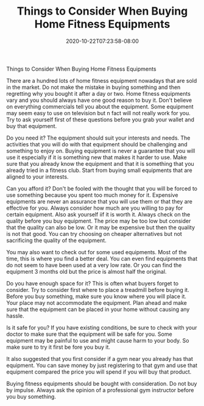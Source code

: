 ﻿---
title: "Things to Consider When Buying Home Fitness Equipments"
date: 2020-10-22T07:23:58-08:00
description: "Fitness Tips for Web Success"
featured_image: "/images/Fitness.jpg"
tags: ["Fitness"]
---

Things to Consider When Buying Home Fitness Equipments

There are a hundred lots of home fitness equipment nowadays that are sold in the market. Do not make the mistake in buying something and then regretting why you bought it after a day or two. Home fitness equipments vary and you should always have one good reason to buy it. Don't believe on everything commercials tell you about the equipment. Some equipment may seem easy to use on television but n fact will not really work for you. Try to ask yourself first of these questions before you grab your wallet and buy that equipment.

Do you need it? The equipment should suit your interests and needs. The activities that you will do with that equipment should be challenging and something to enjoy on. Buying equipment is never a guarantee that you will use it especially if it is something new that makes it harder to use. Make sure that you already know the equipment and that it is something that you already tried in a fitness club. Start from buying small equipments that are aligned to your interests.

Can you afford it? Don't be fooled with the thought that you will be forced to use something because you spent too much money for it. Expensive equipments are never an assurance that you will use them or that they are effective for you.  Always consider how much are you willing to pay for certain equipment. Also ask yourself iif it is worth it. Always check on the quality before you buy equipment. The price may be too low but consider that the quality can also be low. Or it may be expensive but then the quality is not that good. You can try choosing on cheaper alternatives but not sacrificing the quality of the equipment.

You may also want to check out for some used equipments. Most of the time, this is where you find a better deal. You can even find equipments that do not seem to have been used at a very low rate. Or you can find the equipment 3 months old but the price is almost half the original.

Do you have enough space for it? This is often what buyers forget to consider. Try to consider first where to place a treadmill before buying it. Before you buy something, make sure you know where you will place it. Your place may not accommodate the equipment. Plan ahead and make sure that the equipment can be placed in your home without causing any hassle.

Is it safe for you? If you have existing conditions, be sure to check with your doctor to make sure that the equipment will be safe for you. Some equipment may be painful to use and might cause harm to your body. So make sure to try it first be fore you buy it.

It also suggested that you first consider if a gym near you already has that equipment.  You can save money by just registering to that gym and use that equipment compared the price you will spend if you will buy that product.

Buying fitness equipments should be bought with consideration. Do not buy by impulse. Always ask the opinion of a professional gym instructor before you buy something. 


